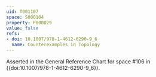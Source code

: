 ```yaml
---
uid: T001107
space: S000104
property: P000029
value: false
refs:
- doi: 10.1007/978-1-4612-6290-9_6
  name: Counterexamples in Topology
---
```


Asserted in the General Reference Chart for space #106 in
{{doi:10.1007/978-1-4612-6290-9_6}}.
